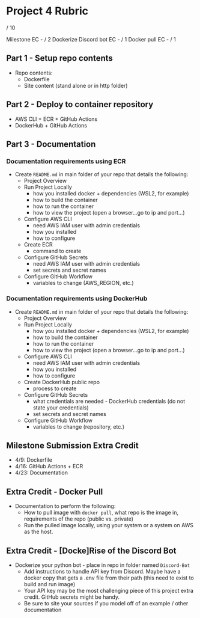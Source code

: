 # Project 4 Rubric

/ 10

Milestone EC - / 2
Dockerize Discord bot EC - / 1
Docker pull EC - / 1

## Part 1 - Setup repo contents
- Repo contents:
    - Dockerfile
    - Site content (stand alone or in http folder)

## Part 2 - Deploy to container repository
- AWS CLI + ECR + GitHub Actions
- DockerHub + GitHub Actions

## Part 3 - Documentation
### Documentation requirements using ECR
- Create `README.md` in main folder of your repo that details the following:
    - Project Overview
    - Run Project Locally
        - how you installed docker + dependencies (WSL2, for example)
        - how to build the container
        - how to run the container
        - how to view the project (open a browser...go to ip and port...)
    - Configure AWS CLI
        - need AWS IAM user with admin credentials
        - how you installed
        - how to configure
    - Create ECR
        - command to create
    - Configure GitHub Secrets
        - need AWS IAM user with admin credentials
        - set secrets and secret names
    - Configure GitHub Workflow
        - variables to change (AWS_REGION, etc.) 

### Documentation requirements using DockerHub
- Create `README.md` in main folder of your repo that details the following:
    - Project Overview
    - Run Project Locally
        - how you installed docker + dependencies (WSL2, for example)
        - how to build the container
        - how to run the container
        - how to view the project (open a browser...go to ip and port...)
    - Configure AWS CLI
        - need AWS IAM user with admin credentials
        - how you installed
        - how to configure
    - Create DockerHub public repo
        - process to create
    - Configure GitHub Secrets
        - what credentials are needed - DockerHub credentials (do not state your credentials)
        - set secrets and secret names
    - Configure GitHub Workflow
        - variables to change (repository, etc.) 


## Milestone Submission Extra Credit
- 4/9: Dockerfile
- 4/16: GitHub Actions + ECR
- 4/23: Documentation

## Extra Credit - Docker Pull
- Documentation to perform the following:
    - How to pull image with `docker pull`, what repo is the image in, requirements of the repo (public vs. private)
    - Run the pulled image locally, using your system or a system on AWS as the host.

## Extra Credit - [Docke]Rise of the Discord Bot
- Dockerize your python bot - place in repo in folder named `Discord-Bot`
    - Add instructions to handle API key from Discord.  Maybe have a docker copy that gets a .env file from their path (this need to exist to build and run image)
    - Your API key may be the most challenging piece of this project extra credit.  GitHub secrets might be handy.
    - Be sure to site your sources if you model off of an example / other documentation